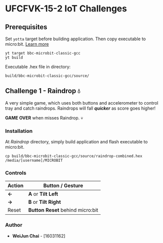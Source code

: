 # UFCFVK-15-2 IoT Challenges

## Prerequisites
Set `yotta` target before building application. Then copy executable to micro:bit. [Learn more](https://lancaster-university.github.io/microbit-docs/offline-toolchains "Yotta Offline Build System")

```
yt target bbc-microbit-classic-gcc
yt build
```
Executable .hex file in directory:
```
build/bbc-microbit-classic-gcc/source/
```


## Challenge 1 - Raindrop :droplet:
A very simple game, which uses both buttons and accelerometer to control tray and catch raindrops. Raindrops will fall **_quicker_** as score goes higher!

**GAME OVER** when misses Raindrop. :skull:


### Installation
At _Raindrop_ directory, simply build application and flash executable to micro:bit.
```
cp build/bbc-microbit-classic-gcc/source/raindrop-combined.hex /media/[username]/MICROBIT

```

### Controls
 Action | Button / Gesture
---|---|
**←** | **A** or **Tilt Left**
**→** |**B** or **Tilt Right**
Reset | **Button Reset** behind micro:bit

### Author
- **WeiJun Chai** - [16031162]
